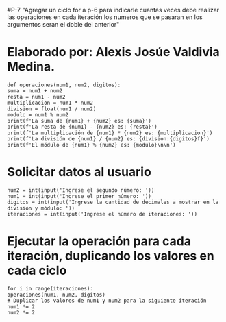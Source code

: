 #P-7 "Agregar un ciclo for a p-6 para indicarle cuantas veces debe realizar las operaciones en cada iteración los numeros que se pasaran en los argumentos seran el doble del anterior"
# Elaborado por: Alexis Josúe Valdivia Medina.

    def operaciones(num1, num2, digitos): 
    suma = num1 + num2
    resta = num1 - num2
    multiplicacion = num1 * num2
    division = float(num1 / num2)
    modulo = num1 % num2
    print(f'La suma de {num1} + {num2} es: {suma}')
    print(f'La resta de {num1} - {num2} es: {resta}')
    print(f'La multiplicación de {num1} * {num2} es: {multiplicacion}')
    print(f'La división de {num1} / {num2} es: {division:{digitos}f}')
    print(f'El módulo de {num1} % {num2} es: {modulo}\n\n')


# Solicitar datos al usuario
    num2 = int(input('Ingrese el segundo número: '))
    num1 = int(input('Ingrese el primer número: '))
    digitos = int(input('Ingrese la cantidad de decimales a mostrar en la división y módulo: '))
    iteraciones = int(input('Ingrese el número de iteraciones: '))

# Ejecutar la operación para cada iteración, duplicando los valores en cada ciclo
    for i in range(iteraciones):
    operaciones(num1, num2, digitos)
    # Duplicar los valores de num1 y num2 para la siguiente iteración
    num1 *= 2
    num2 *= 2

